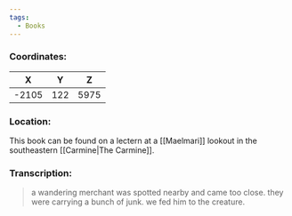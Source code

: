 ```yaml
---
tags:
  - Books
---
```


### Coordinates:
| **X** | **Y**| **Z** |
|:-----:|:----:|:-----:|
|-2105  |122   |5975  |

### Location:
This book can be found on a lectern at a [[Maelmari]] lookout in the southeastern [[Carmine|The Carmine]].

### Transcription:
> a wandering merchant was spotted nearby and came too close.
> they were carrying a bunch of junk. we fed him to the creature.

